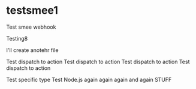 # testsmee1
Test smee webhook

Testing8

I'll create anotehr file

Test dispatch to action
Test dispatch to action
Test dispatch to action
Test dispatch to action

Test specific type
Test Node.js again again
again and again
STUFF
